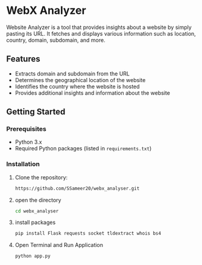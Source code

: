 # WebX Analyzer

Website Analyzer is a tool that provides insights about a website by simply pasting its URL. It fetches and displays various information such as location, country, domain, subdomain, and more.

## Features

- Extracts domain and subdomain from the URL
- Determines the geographical location of the website
- Identifies the country where the website is hosted
- Provides additional insights and information about the website

## Getting Started

### Prerequisites

- Python 3.x
- Required Python packages (listed in `requirements.txt`)

### Installation

1. Clone the repository:
   ```bash
   https://github.com/SSameer20/webx_analyser.git
   ```
2. open the directory
   ```bash
   cd webx_analyser
   ```
3. install packages
   ```bash
   pip install Flask requests socket tldextract whois bs4
   ```
5. Open Terminal and Run Application
   ```bash
   python app.py
   ```

    
